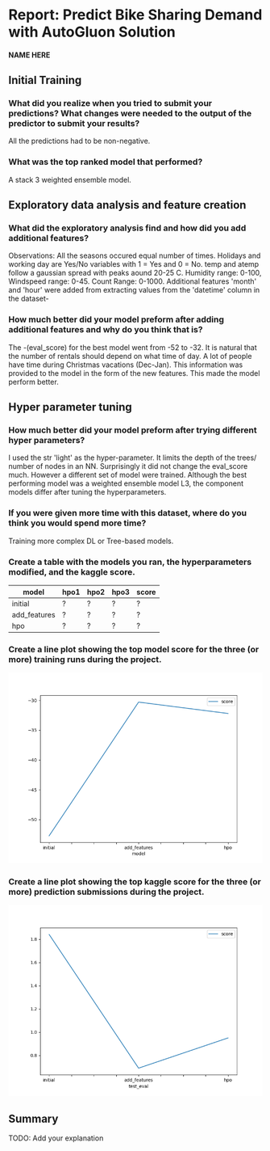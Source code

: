 # Report: Predict Bike Sharing Demand with AutoGluon Solution
#### NAME HERE

## Initial Training
### What did you realize when you tried to submit your predictions? What changes were needed to the output of the predictor to submit your results?
All the predictions had to be non-negative.

### What was the top ranked model that performed?
A stack 3 weighted ensemble model.

## Exploratory data analysis and feature creation
### What did the exploratory analysis find and how did you add additional features?
Observations:
All the seasons occured equal number of times.
Holidays and working day are Yes/No variables with 1 = Yes and 0 = No.
temp and atemp follow a gaussian spread with peaks aound 20-25 C.
Humidity range: 0-100, Windspeed range: 0-45.
Count Range: 0-1000.
Additional features 'month' and 'hour' were added from extracting values from the 'datetime' column in the dataset-
### How much better did your model preform after adding additional features and why do you think that is?
The -(eval_score) for the best model went from -52 to -32. It is natural that the number of rentals should depend on what time of day. A lot of people have time during Christmas vacations (Dec-Jan). This information was provided to the model in the form of the new features. This made the model perform better.
## Hyper parameter tuning
### How much better did your model preform after trying different hyper parameters?
I used the str 'light' as the hyper-parameter. It limits the depth of the trees/ number of nodes in an NN. Surprisingly it did not change the eval_score much. However a different set of model were trained. Although the best performing model was a weighted ensemble model L3, the component models differ after tuning the hyperparameters.

### If you were given more time with this dataset, where do you think you would spend more time?
Training more complex DL or Tree-based models. 
### Create a table with the models you ran, the hyperparameters modified, and the kaggle score.
|model|hpo1|hpo2|hpo3|score|
|--|--|--|--|--|
|initial|?|?|?|?|
|add_features|?|?|?|?|
|hpo|?|?|?|?|

### Create a line plot showing the top model score for the three (or more) training runs during the project.


![cd0385-project-starter/project/model_train_score.png](img/model_train_score.png)

### Create a line plot showing the top kaggle score for the three (or more) prediction submissions during the project.


![model_test_score.png](img/model_test_score.png)

## Summary
TODO: Add your explanation
